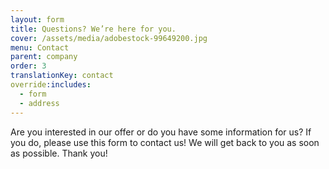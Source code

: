 ```yaml
---
layout: form
title: Questions? We’re here for you.
cover: /assets/media/adobestock-99649200.jpg
menu: Contact
parent: company
order: 3
translationKey: contact
override:includes:
  - form
  - address
---
```

Are you interested in our offer or do you have some information for us? If
you do, please use this form to contact us! We will get back to you as soon
as possible. Thank you!
